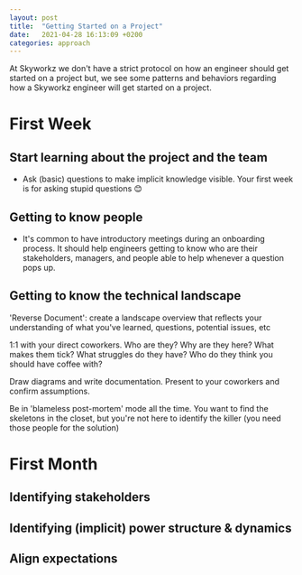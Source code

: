 ```yaml
---
layout: post
title:  "Getting Started on a Project"
date:   2021-04-28 16:13:09 +0200
categories: approach
---
```


At Skyworkz we don't have a strict protocol on how an engineer should get started on a project but, 
we see some patterns and behaviors regarding how a Skyworkz engineer will get started on a project.

# First Week

## Start learning about the project and the team

* Ask (basic) questions to make implicit knowledge visible. Your first week is for asking stupid questions 😊

## Getting to know people

* It's common to have introductory meetings during an onboarding process. It should help engineers getting to know who are their stakeholders, managers, and people able to help whenever a question pops up. 

## Getting to know the technical landscape

'Reverse Document': create a landscape overview that reflects your understanding of what you've learned, questions, potential issues, etc

1:1 with your direct coworkers. Who are they? Why are they here? What makes them tick? What struggles do they have? Who do they think you should have coffee with?

Draw diagrams and write documentation. Present to your coworkers and confirm assumptions.

Be in 'blameless post-mortem' mode all the time. You want to find the skeletons in the closet, but you're not here to identify the killer (you need those people for the solution)

# First Month

## Identifying stakeholders

## Identifying (implicit) power structure & dynamics

## Align expectations